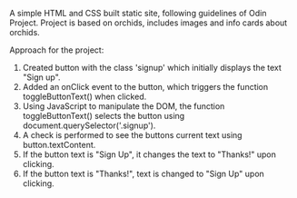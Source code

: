 A simple HTML and CSS built static site, following guidelines of Odin Project.
Project is based on orchids, includes images and info cards about orchids.

Approach for the project:

1. Created button with the class 'signup' which initially displays the text "Sign up".
2. Added an onClick event to the button, which triggers the function toggleButtonText() when clicked.
3. Using JavaScript to manipulate the DOM, the function toggleButtonText() selects the button using document.querySelector('.signup').
4. A check is performed to see the buttons current text using button.textContent.
5. If the button text is "Sign Up", it changes the text to "Thanks!" upon clicking.
6. If the button text is "Thanks!", text is changed to "Sign Up" upon clicking.
